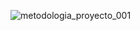 ![metodologia_proyecto_001](https://github.com/santfloyd/GIS-development/assets/21266148/ffb8bbc5-2c4c-4a57-b224-8677d5d71fc1)
